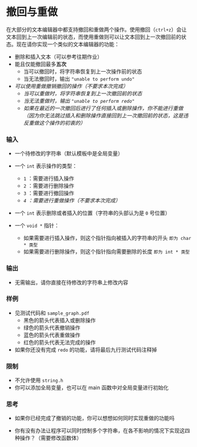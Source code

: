 # 撤回与重做

在大部分的文本编辑器中都支持撤回和重做两个操作。使用撤回（`ctrl+z`）会让文本回到上一次编辑前的状态，而使用重做则可以让文本回到上一次撤回前的状态。现在请你实现一个类似的文本编辑器的功能：

- 删除和插入文本（可以参考往期作业）
- 能且仅能撤回最多**五次**
  - 当可以撤回时，将字符串恢复到上一次操作前的状态
  - 当无法撤回时，输出 `"unable to perform undo"`
- *可以使用重做撤销撤回的操作（不要求本次完成）*
  - *当可以重做时，将字符串恢复到上一次撤回前的状态*
  - *当无法重做时，输出 `"unable to perform redo"`*
  - *如果在最近的一次撤回后进行了任何插入或删除操作，你不能进行重做（因为你无法跳过插入和删除操作直接回到上一次撤回前的状态，这是违反重做这个操作的初衷的）*

### 输入

- 一个待修改的字符串（默认模板中是全局变量）

- 一个 `int` 表示操作的类型：
  - `1` ：需要进行插入操作
  - `2` ：需要进行删除操作
  - `3` ：需要进行撤回操作
  - *`4` ：需要进行重做操作（不要求本次完成）*
- 一个 `int` 表示删除或者插入的位置（字符串的头部认为是 `0` 号位置）
- 一个 `void *` 指针：
  - 如果需要进行插入操作，则这个指针指向被插入的字符串的开头 `即为 char * 类型`
  - 如果需要进行删除操作，则这个指针指向需要删除的长度 `即为 int * 类型`

###  输出

- 无需输出，请你直接在待修改的字符串上修改内容

### 样例

- 见测试代码和 `sample_graph.pdf`
  - 黑色的箭头代表插入或删除操作
  - 绿色的箭头代表撤销操作
  - 蓝色的箭头代表重做操作
  - 红色的箭头代表无法完成的操作
- 如果你还没有完成 `redo` 的功能，请将最后九行测试代码注释掉

### 限制

- 不允许使用 `string.h`
- 你可以添加全局变量，也可以在 main 函数中对全局变量进行初始化

### 思考

- 如果你已经完成了撤销的功能，你可以想想如何同时实现重做的功能吗

- 你有没有办法让程序可以同时控制多个字符串，在各不影响的情况下实现这四种操作？（需要修改函数体）